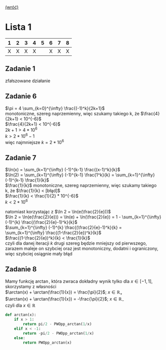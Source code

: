 [(wróć)](../)

# Lista 1
| 1 | 2 | 3 | 4 | 5 | 6 | 7 | 8 |
|---|---|---|---|---|---|---|---|
| X | X | X | X |   | X | X | X |

## Zadanie 1
zfałszowane działanie



## Zadanie 6
$\pi = 4 \sum_{k=0}^{\infty} \frac{(-1)^k}{2k+1}$  
monotoniczne, szereg naprzemienny, więc szukamy takiego k, że $\frac{4}{2k+1} < 10^{-6}$  
$\frac{4}{2k+1} < 10^{-6}$  
$2k+1 > 4 * 10^6$  
$k > 2 * 10^6 - 1$  
więc najmniejsze $k = 2 * 10^6$

## Zadanie 7
$\ln(x) = \sum_{k=1}^{\infty} (-1)^{k-1} \frac{(x-1)^k}{k}$  
$\ln(2) = \sum_{k=1}^{\infty} (-1)^{k-1} \frac{1^k}{k} = \sum_{k=1}^{\infty} (-1)^{k-1} \frac{1}{k}$  
$\frac{1}{k}$ monotoniczne, szereg naprzemienny, więc szukamy takiego k, że $\frac{1}{k} < [błąd]$  
$\frac{1}{k} < \frac{1}{2} * 10^{-6}$  
$k < 2 * 10^6$  

natomiast korzystając z $\ln 2 = \ln(e(\frac{2}{e}))$  
$\ln 2 = \ln(e(\frac{2}{e})) = \ln(e) + \ln(\frac{2}{e}) = 1 - \sum_{k=1}^{\infty} (-1)^{k} \frac{(\frac{2}{e}-1)^k}{k}$  
$\sum_{k=1}^{\infty} (-1)^{k} \frac{(\frac{2}{e}-1)^k}{k} = \sum_{k=1}^{\infty} \frac{(1-\frac{2}{e})^k}{k}$  
$\frac{(1-\frac{2}{e})^k}{k} < \frac{1}{k}$  
czyli dla danej iteracji _k_ drugi szereg będzie mniejszy od pierwszego, 
zarazem maleje on szybciej oraz jest monotoniczny, dodatni i ograniczony, 
więc szybciej osiągnie mały błąd  

## Zadanie 8
Mamy funkcję $\arctan$, która zwraca dokładny wynik tylko dla $x \in [-1, 1]$, 
skorzystamy z własności   
$\arctan(x) + \arctan(\frac{1}{x}) = \frac{\pi}{2}$; $x\in\mathbb{R_+}$  
$\arctan(x) + \arctan(\frac{1}{x}) = -\frac{\pi}{2}$; $x\in\mathbb{R_-}$  
czyli dla $x \in \mathbb{R}$  
```py
def arctan(x):
    if x > 1:
        return pi/2 - PWOpp_arctan(1/x)
    elif x < -1:
        return -pi/2 - PWOpp_arctan(1/x)
    else:
        return PWOpp_arctan(x)
```
